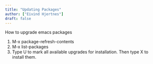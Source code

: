 ```yaml
---
title: "Updating Packages"
author: ["Eivind Hjertnes"]
draft: false
---
```


How to upgrade emacs packages

1.  M-x package-refresh-contents
2.  M-x list-packages
3.  Type U to mark all available upgrades for installation. Then type X to install them.
